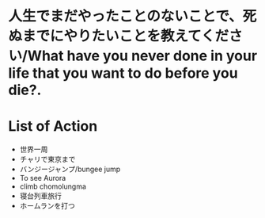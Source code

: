# 人生でまだやったことのないことで、死ぬまでにやりたいことを教えてください/What have you never done in your life that you want to do before you die?.

# List of Action
- 世界一周
- チャリで東京まで
- バンジージャンプ/bungee jump 
- To see Aurora
- climb chomolungma
- 寝台列車旅行
- ホームランを打つ
